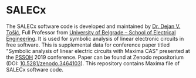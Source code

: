 # SALECx
The SALECx software code is developed and maintained by <a href="http://home.etf.rs/~tosic/">Dr. Dejan V. Tošić</a>, Full Professor from <a href="https://www.etf.bg.ac.rs/en">University of Belgrade – School of Electrical Engineering</a>. It is used for symbolic analysis of linear electronic circuits in free software.
This is supplemental data for conference paper titled "Symbolic analysis of linear electric circuits with Maxima CAS" presented at the <a href="http://pssoh.etf.bg.ac.rs/">PSSOH</a> 2019 conference. Paper can be found at Zenodo repositorium (DOI: <a href="https://zenodo.org/record/3464103#.XY-nt2ZS_IU">10.5281/zenodo.3464103</a>).
This repository contains Maxima file of SALECx software code.
